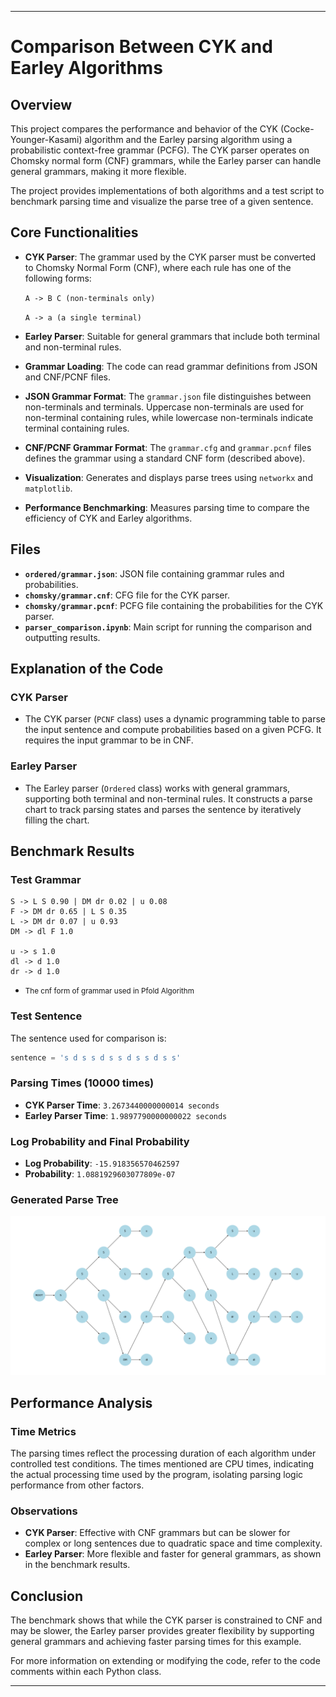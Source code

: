 
---

# Comparison Between CYK and Earley Algorithms

## Overview

This project compares the performance and behavior of the CYK (Cocke-Younger-Kasami) algorithm and the Earley parsing algorithm using a probabilistic context-free grammar (PCFG). The CYK parser operates on Chomsky normal form (CNF) grammars, while the Earley parser can handle general grammars, making it more flexible.

The project provides implementations of both algorithms and a test script to benchmark parsing time and visualize the parse tree of a given sentence.

## Core Functionalities

- **CYK Parser**: The grammar used by the CYK parser must be converted to Chomsky Normal Form (CNF), where each rule has one of the following forms:

  `A -> B C (non-terminals only)`

  `A -> a (a single terminal)`

- **Earley Parser**: Suitable for general grammars that include both terminal and non-terminal rules.
- **Grammar Loading**: The code can read grammar definitions from JSON and CNF/PCNF files.
- **JSON Grammar Format**: The `grammar.json` file distinguishes between non-terminals and terminals. Uppercase non-terminals are used for non-terminal containing rules, while lowercase non-terminals indicate terminal containing rules.
- **CNF/PCNF Grammar Format**: The `grammar.cfg` and `grammar.pcnf` files defines the grammar using a standard CNF form (described above).
- **Visualization**: Generates and displays parse trees using `networkx` and `matplotlib`.
- **Performance Benchmarking**: Measures parsing time to compare the efficiency of CYK and Earley algorithms.

## Files

- **`ordered/grammar.json`**: JSON file containing grammar rules and probabilities. 
- **`chomsky/grammar.cnf`**: CFG file for the CYK parser.
- **`chomsky/grammar.pcnf`**: PCFG file containing the probabilities for the CYK parser.
- **`parser_comparison.ipynb`**: Main script for running the comparison and outputting results.

## Explanation of the Code

### CYK Parser

- The CYK parser (`PCNF` class) uses a dynamic programming table to parse the input sentence and compute probabilities based on a given PCFG. It requires the input grammar to be in CNF.

### Earley Parser

- The Earley parser (`Ordered` class) works with general grammars, supporting both terminal and non-terminal rules. It constructs a parse chart to track parsing states and parses the sentence by iteratively filling the chart.

## Benchmark Results
### Test Grammar
```
S -> L S 0.90 | DM dr 0.02 | u 0.08
F -> DM dr 0.65 | L S 0.35
L -> DM dr 0.07 | u 0.93
DM -> dl F 1.0

u -> s 1.0
dl -> d 1.0
dr -> d 1.0
```
- <small> The cnf form of grammar used in Pfold Algorithm</small>
### Test Sentence

The sentence used for comparison is:

```python
sentence = 's d s s d s s d s s d s s'
```

### Parsing Times (10000 times)

- **CYK Parser Time**: `3.2673440000000014 seconds`
- **Earley Parser Time**: `1.9897790000000022 seconds`

### Log Probability and Final Probability

- **Log Probability**: `-15.918356570462597`
- **Probability**: `1.0881929603077809e-07`

### Generated Parse Tree

![image info](./output.png)

## Performance Analysis

### Time Metrics

The parsing times reflect the processing duration of each algorithm under controlled test conditions. The times mentioned are CPU times, indicating the actual processing time used by the program, isolating parsing logic performance from other factors.

### Observations

- **CYK Parser**: Effective with CNF grammars but can be slower for complex or long sentences due to quadratic space and time complexity.
- **Earley Parser**: More flexible and faster for general grammars, as shown in the benchmark results.

## Conclusion

The benchmark shows that while the CYK parser is constrained to CNF and may be slower, the Earley parser provides greater flexibility by supporting general grammars and achieving faster parsing times for this example.

For more information on extending or modifying the code, refer to the code comments within each Python class.

--- 
